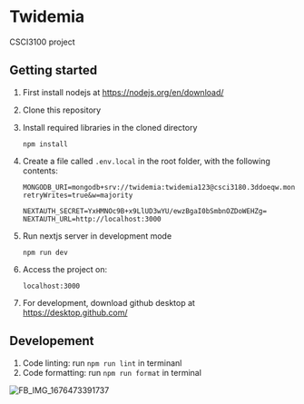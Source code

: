 # Twidemia
CSCI3100 project

## Getting started

1. First install nodejs at https://nodejs.org/en/download/
1. Clone this repository
1. Install required libraries in the cloned directory
    ```
    npm install
    ```

1. Create a file called `.env.local` in the root folder, with the following contents:
    ```
    MONGODB_URI=mongodb+srv://twidemia:twidemia123@csci3180.3ddoeqw.mongodb.net/?retryWrites=true&w=majority

    NEXTAUTH_SECRET=YxHMNOc9B+x9LlUD3wYU/ewzBgaI0bSmbnOZDoWEHZg=
    NEXTAUTH_URL=http://localhost:3000

    ```

1. Run nextjs server in development mode
    ```
    npm run dev
    ```

1. Access the project on:
    ```
    localhost:3000
    ```

1. For development, download github desktop at https://desktop.github.com/

## Developement
1. Code linting: run `npm run lint` in terminanl
1. Code formatting: run `npm run format` in terminal

![FB_IMG_1676473391737](https://user-images.githubusercontent.com/75319087/219069604-839a04b3-af2d-4bbc-a5b0-8ab1e9dea16a.jpg)
